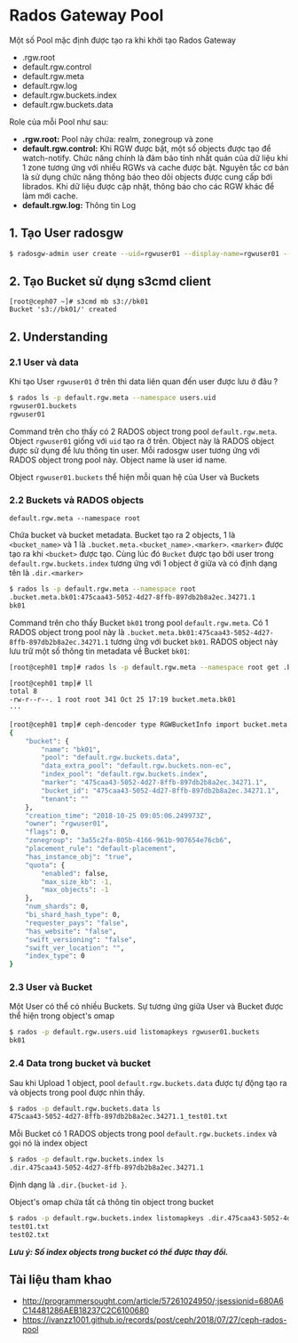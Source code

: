 # Rados Gateway Pool

Một số Pool mặc định được tạo ra khi khởi tạo Rados Gateway

- .rgw.root
- default.rgw.control
- default.rgw.meta
- default.rgw.log
- default.rgw.buckets.index
- default.rgw.buckets.data

Role của mỗi Pool như sau:

- **.rgw.root:** Pool này chứa: realm, zonegroup và zone
- **default.rgw.control:** Khi RGW được bật, một số objects được tạo để watch-notify. Chức năng chính là đảm bảo tính nhất quán của dữ liệu khi 1 zone tương ứng với nhiều RGWs và cache được bật. Nguyên tắc cơ bản là sử dụng chức năng thông báo theo dõi objects được cung cấp bới librados. Khi dữ liệu được cập nhật, thông báo cho các RGW khác để làm mới cache.
- **default.rgw.log:** Thông tin Log

## 1. Tạo User radosgw
```sh
$ radosgw-admin user create --uid=rgwuser01 --display-name=rgwuser01 --access-key=rgwuser01 --secret=rgwuser01
```
## 2. Tạo Bucket sử dụng s3cmd client
```sg
[root@ceph07 ~]# s3cmd mb s3://bk01
Bucket 's3://bk01/' created
```
## 2. Understanding
### 2.1 User và data

Khi tạo User `rgwuser01` ở trên thì data liên quan đến user được lưu ở đâu ?
```sh
$ rados ls -p default.rgw.meta --namespace users.uid
rgwuser01.buckets
rgwuser01
```
Command trên cho thấy có 2 RADOS object trong pool `default.rgw.meta`. Object `rgwuser01` giống với `uid` tạo ra ở trên. Object này là RADOS object được sử dụng để lưu thông tin user. Mỗi radosgw user tương ứng với RADOS object trong pool này. Object name là user id name.

Object `rgwuser01.buckets` thể hiện mỗi quan hệ của User và Buckets

### 2.2 Buckets và RADOS objects

`default.rgw.meta --namespace root`

Chứa bucket và bucket metadata. Bucket tạo ra 2 objects, 1 là `<bucket_name>` và 1 là `.bucket.meta.<bucket_name>.<marker>`. `<marker>` được tạo ra khi `<bucket>` được tạo. Cùng lúc đó `Bucket` được tạo bởi user trong `default.rgw.buckets.index` tương ứng với 1 object ở giữa và có định dạng tên là `.dir.<marker>`


```sh
$ rados ls -p default.rgw.meta --namespace root
.bucket.meta.bk01:475caa43-5052-4d27-8ffb-897db2b8a2ec.34271.1
bk01
```
Command trên cho thấy Bucket `bk01` trong pool `default.rgw.meta`. Có 1 RADOS object trong pool này là `.bucket.meta.bk01:475caa43-5052-4d27-8ffb-897db2b8a2ec.34271.1` tương ứng với bucket `bk01`. RADOS object này lưu trữ một số thông tin metadata về Bucket `bk01`:
```sh
[root@ceph01 tmp]# rados ls -p default.rgw.meta --namespace root get .bucket.meta.bk01:475caa43-5052-4d27-8ffb-897db2b8a2ec.34271.1 --output bucket.meta.bk01

[root@ceph01 tmp]# ll
total 8
-rw-r--r--. 1 root root 341 Oct 25 17:19 bucket.meta.bk01
···
 
[root@ceph01 tmp]# ceph-dencoder type RGWBucketInfo import bucket.meta.bk01 decode dump_json
{
    "bucket": {
        "name": "bk01",
        "pool": "default.rgw.buckets.data",
        "data_extra_pool": "default.rgw.buckets.non-ec",
        "index_pool": "default.rgw.buckets.index",
        "marker": "475caa43-5052-4d27-8ffb-897db2b8a2ec.34271.1",
        "bucket_id": "475caa43-5052-4d27-8ffb-897db2b8a2ec.34271.1",
        "tenant": ""
    },
    "creation_time": "2018-10-25 09:05:06.249973Z",
    "owner": "rgwuser01",
    "flags": 0,
    "zonegroup": "3a55c2fa-805b-4166-961b-907654e76cb6",
    "placement_rule": "default-placement",
    "has_instance_obj": "true",
    "quota": {
        "enabled": false,
        "max_size_kb": -1,
        "max_objects": -1
    },
    "num_shards": 0,
    "bi_shard_hash_type": 0,
    "requester_pays": "false",
    "has_website": "false",
    "swift_versioning": "false",
    "swift_ver_location": "",
    "index_type": 0
}
```
### 2.3 User và Bucket

Một User có thể có nhiều Buckets. Sự tương ứng giữa User và Bucket được thể hiện trong object's omap

```sh
$ rados -p default.rgw.users.uid listomapkeys rgwuser01.buckets
bk01
```

### 2.4 Data trong bucket và bucket

Sau khi Upload 1 object, pool `default.rgw.buckets.data` được tự động tạo ra và objects trong pool được nhìn thấy.
```sh
$ rados -p default.rgw.buckets.data ls
475caa43-5052-4d27-8ffb-897db2b8a2ec.34271.1_test01.txt
```
Mỗi Bucket có 1 RADOS objects trong pool `default.rgw.buckets.index` và gọi nó là index object
```sh
$ rados -p default.rgw.buckets.index ls
.dir.475caa43-5052-4d27-8ffb-897db2b8a2ec.34271.1
```
Định dạng là `.dir.{bucket-id }`.

Object's omap chứa tất cả thông tin object trong bucket
```sh
$ rados -p default.rgw.buckets.index listomapkeys .dir.475caa43-5052-4d27-8ffb-897db2b8a2ec.34271.1
test01.txt
test02.txt
```

***Lưu ý: Số index objects trong bucket có thể được thay đổi.***

## Tài liệu tham khao
- http://programmersought.com/article/57261024950/;jsessionid=680A6C14481286AEB18237C2C6100680
- https://ivanzz1001.github.io/records/post/ceph/2018/07/27/ceph-rados-pool
